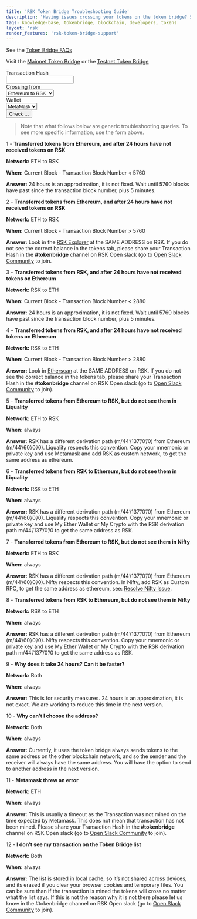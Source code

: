 ```yaml
---
title: 'RSK Token Bridge Troubleshooting Guide'
description: 'Having issues crossing your tokens on the token bridge? See the troubleshooting guide for help.'
tags: knowledge-base, tokenbridge, blockchain, developers, tokens
layout: 'rsk'
render_features: 'rsk-token-bridge-support'
---
```


See the [Token Bridge FAQs](https://developers.rsk.co/tools/tokenbridge/faq/)

Visit the [Mainnet Token Bridge](https://tokenbridge.rsk.co/) or the [Testnet Token Bridge](https://testnet.tokenbridge.rsk.co/)

<div class="rsk-token-bridge-support">
  <div class="rsk-token-bridge-support-input-area">
    <div>
      <label>Transaction Hash</label>
      <br />
      <input name="txHash" id="rsk-token-bridge-support-txHash" type="text" />
    </div>
    <div>
      <label>Crossing from</label>
      <br />
      <select name="fromNetwork" id="rsk-token-bridge-support-fromNetwork">
        <option value="ethereum-mainnet">Ethereum to RSK</option>
        <option value="rsk-mainnet">RSK to Etherteum</option>
      </select>
    </div>
    <div>
      <label>Wallet</label>
      <br />
      <select name="walletName" id="rsk-token-bridge-support-walletName">
        <option value="metamask">MetaMask</option>
        <option value="nifty">Nifty</option>
        <option value="liquality">Liquality</option>
      </select>
    </div>
    <div>
      <button id="rsk-token-bridge-support-check-button">Check &hellip;</button>
    </div>
  </div>
  <div class="rsk-token-bridge-support-output-area">
  </div>
</div>

> Note that what follows below are generic troubleshooting queries.
> To see more specific information, use the form above.

1 - **Transferred tokens from Ethereum, and after 24 hours have not received tokens on RSK**

**Network:** ETH to RSK

**When:** Current Block - Transaction Block Number < 5760

**Answer:** 24 hours is an approximation, it is not fixed. Wait until 5760 blocks have past since the transaction block number, plus 5 minutes.

2 - **Transferred tokens from Ethereum, and after 24 hours have not received tokens on RSK**

**Network:** ETH to RSK

**When:** Current Block - Transaction Block Number > 5760

**Answer:**  Look in the [RSK Explorer](https://explorer.rsk.co/) at the SAME ADDRESS on RSK. If you do not see the correct balance in the tokens tab, please share your Transaction Hash in the **#tokenbridge** channel on RSK Open slack (go to [Open Slack Community](https://developers.rsk.co/slack) to join.

3 - **Transferred tokens from RSK, and after 24 hours have not received tokens on Ethereum**

**Network:** RSK to ETH

**When:** Current Block - Transaction Block Number < 2880

**Answer:**  24 hours is an approximation, it is not fixed. Wait until 5760 blocks have past since the transaction block number, plus 5 minutes.

4 - **Transferred tokens from RSK, and after 24 hours have not received tokens on Ethereum**

**Network:** RSK to ETH

**When:** Current Block - Transaction Block Number > 2880

**Answer:**  Look in [Etherscan](https://etherscan.io/) at the SAME ADDRESS on RSK. If you do not see the correct balance in the tokens tab, please share your Transaction Hash in the **#tokenbridge** channel on RSK Open slack (go to [Open Slack Community](https://developers.rsk.co/slack) to join).

5 - **Transferred tokens from Ethereum to RSK, but do not see them in Liquality**

**Network:** ETH to RSK

**When:** always

**Answer:**  RSK has a different derivation path (m/44’/137’/0’/0) from Ethereum (m/44’/60’/0’/0). Liquality respects this convention. Copy your mnemonic or private key and use Metamask and add RSK as custom network, to get the same address as ethereum.

6 - **Transferred tokens from RSK to Ethereum, but do not see them in Liquality**

**Network:** RSK to ETH

**When:** always

**Answer:**  RSK has a different derivation path (m/44’/137’/0’/0) from Ethereum (m/44’/60’/0’/0). Liquality respects this convention. Copy your mnemonic or private key and use My Ether Wallet or My Crypto with the RSK derivation path m/44’/137’/0’/0 to get the same address as RSK.

7 - **Transferred tokens from Ethereum to RSK, but do not see them in Nifty**

**Network:** ETH to RSK

**When:** always

**Answer:**  RSK has a different derivation path (m/44’/137’/0’/0) from Ethereum (m/44’/60’/0’/0). Nifty respects this convention. In Nifty, add RSK as Custom RPC, to get the same address as ethereum, see: [Resolve Nifty Issue](https://developers.rsk.co/tutorials/resolve-nifty-issue/).

8 - **Transferred tokens from RSK to Ethereum, but do not see them in Nifty**

**Network:** RSK to ETH

**When:** always

**Answer:**  RSK has a different derivation path (m/44’/137’/0’/0) from Ethereum (m/44’/60’/0’/0). Nifty respects this convention. Copy your mnemonic or private key and use My Ether Wallet or My Crypto with the RSK derivation path m/44’/137’/0’/0 to get the same address as RSK.

9 - **Why does it take 24 hours? Can it be faster?**

**Network:** Both

**When:** always

**Answer:**  This is for security measures. 24 hours is an approximation, it is not exact. We are working to reduce this time in the next version.

10 - **Why can't I choose the address?**

**Network:** Both

**When:** always

**Answer:**  Currently, it uses the token bridge always sends tokens to the same address on the other blockchain network, and so the sender and the receiver will always have the same address. You will have the option to send to another address in the next version.

11 - **Metamask threw an error**

**Network:** ETH

**When:** always

**Answer:**  This is usually a timeout as the Transaction was not mined on the time expected by Metamask. This does not mean that transaction has not been mined. Please share your Transaction Hash in the **#tokenbridge** channel on RSK Open slack (go to [Open Slack Community](https://developers.rsk.co/slack) to join).

12 - **I don't see my transaction on the Token Bridge list**

**Network:** Both

**When:** always

**Answer:**  The list is stored in local cache, so it’s not shared across devices, and its erased if you clear your browser cookies and temporary files. You can be sure than if the transaction is mined the tokens will cross no matter what the list says. If this is not the reason why it is not there please let us know in the #tokenbridge channel on RSK Open slack (go to [Open Slack Community](https://developers.rsk.co/slack) to join).
